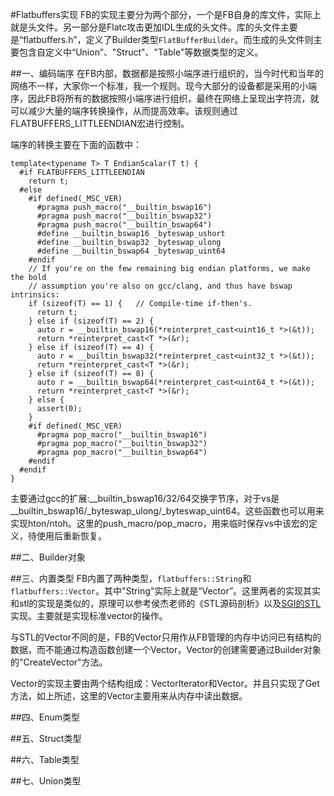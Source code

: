 #Flatbuffers实现
FB的实现主要分为两个部分，一个是FB自身的库文件，实际上就是头文件。另一部分是Flatc攻击更加IDL生成的头文件。库的头文件主要是“flatbuffers.h”，定义了Builder类型`FlatBufferBuilder`。而生成的头文件则主要包含自定义中“Union”、"Struct"、"Table"等数据类型的定义。


##一、编码端序
在FB内部，数据都是按照小端序进行组织的，当今时代和当年的网络不一样，大家你一个标准，我一个规则。现今大部分的设备都是采用的小端序，因此FB将所有的数据按照小端序进行组织，最终在网络上呈现出字符流，就可以减少大量的端序转换操作，从而提高效率。该规则通过FLATBUFFERS_LITTLEENDIAN宏进行控制。

端序的转换主要在下面的函数中：
	
	template<typename T> T EndianScalar(T t) {
	  #if FLATBUFFERS_LITTLEENDIAN
	    return t;
	  #else
	    #if defined(_MSC_VER)
	      #pragma push_macro("__builtin_bswap16")
	      #pragma push_macro("__builtin_bswap32")
	      #pragma push_macro("__builtin_bswap64")
	      #define __builtin_bswap16 _byteswap_ushort
	      #define __builtin_bswap32 _byteswap_ulong
	      #define __builtin_bswap64 _byteswap_uint64
	    #endif
	    // If you're on the few remaining big endian platforms, we make the bold
	    // assumption you're also on gcc/clang, and thus have bswap intrinsics:
	    if (sizeof(T) == 1) {   // Compile-time if-then's.
	      return t;
	    } else if (sizeof(T) == 2) {
	      auto r = __builtin_bswap16(*reinterpret_cast<uint16_t *>(&t));
	      return *reinterpret_cast<T *>(&r);
	    } else if (sizeof(T) == 4) {
	      auto r = __builtin_bswap32(*reinterpret_cast<uint32_t *>(&t));
	      return *reinterpret_cast<T *>(&r);
	    } else if (sizeof(T) == 8) {
	      auto r = __builtin_bswap64(*reinterpret_cast<uint64_t *>(&t));
	      return *reinterpret_cast<T *>(&r);
	    } else {
	      assert(0);
	    }
	    #if defined(_MSC_VER)
	      #pragma pop_macro("__builtin_bswap16")
	      #pragma pop_macro("__builtin_bswap32")
	      #pragma pop_macro("__builtin_bswap64")
	    #endif
	  #endif
	}

主要通过gcc的扩展:__builtin_bswap16/32/64交换字节序，对于vs是__builtin_bswap16/_byteswap_ulong/_byteswap_uint64。这些函数也可以用来实现hton/ntoh。这里的push_macro/pop_macro，用来临时保存vs中该宏的定义，待使用后重新恢复。	


##二、Builder对象

##三、内置类型
FB内置了两种类型，`flatbuffers::String`和`flatbuffers::Vector`。其中"String"实际上就是“Vector<char>”。这里两者的实现其实和stl的实现是类似的，原理可以参考侯杰老师的《STL源码剖析》以及[SGI的STL](http://www.sgi.com/tech/stl/)实现。主要就是实现标准vector的操作。

与STL的Vector不同的是，FB的Vector只用作从FB管理的内存中访问已有结构的数据，而不能通过构造函数创建一个Vector，Vector的创建需要通过Builder对象的"CreateVector"方法。

Vector的实现主要由两个结构组成：VectorIterator和Vector。并且只实现了Get方法，如上所述，这里的Vector主要用来从内存中读出数据。


##四、Enum类型

##五、Struct类型

##六、Table类型

##七、Union类型
